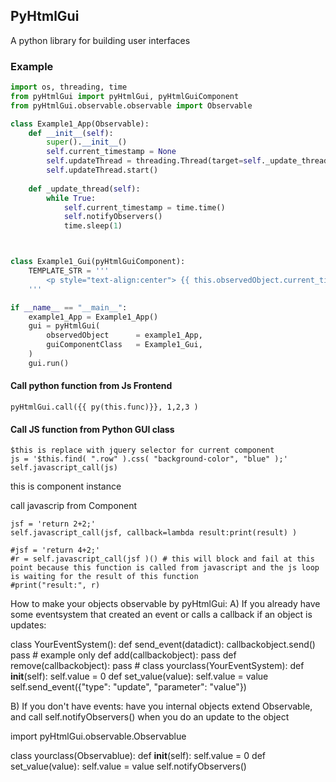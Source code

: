 ## PyHtmlGui

A python library for building user interfaces

### Example

```python
import os, threading, time
from pyHtmlGui import pyHtmlGui, pyHtmlGuiComponent
from pyHtmlGui.observable.observable import Observable

class Example1_App(Observable):
    def __init__(self):
        super().__init__()
        self.current_timestamp = None
        self.updateThread = threading.Thread(target=self._update_thread)
        self.updateThread.start()
        
    def _update_thread(self):
        while True:
            self.current_timestamp = time.time()
            self.notifyObservers()
            time.sleep(1)



class Example1_Gui(pyHtmlGuiComponent):
    TEMPLATE_STR = '''
        <p style="text-align:center"> {{ this.observedObject.current_timestamp }} </p>
    '''

if __name__ == "__main__":
    example1_App = Example1_App()
    gui = pyHtmlGui(
        observedObject      = example1_App,
        guiComponentClass   = Example1_Gui,
    )
    gui.run()
```
                                                                                        

#### Call python function from Js Frontend
    pyHtmlGui.call({{ py(this.func)}}, 1,2,3 ) 
#### Call JS function from Python GUI class    
    $this is replace with jquery selector for current component
    js = '$this.find( ".row" ).css( "background-color", "blue" );'
    self.javascript_call(js)

this is component instance

call javascrip from Component

    jsf = 'return 2+2;'
    self.javascript_call(jsf, callback=lambda result:print(result) )

    #jsf = 'return 4+2;'
    #r = self.javascript_call(jsf )() # this will block and fail at this point because this function is called from javascript and the js loop is waiting for the result of this function
    #print("result:", r)
    
    
How to make your objects observable by pyHtmlGui:
A) If you already have some eventsystem that created an event or calls a 
callback if an object is updates:

class YourEventSystem():
    def send_event(datadict):
       callbackobject.send()
        pass # example only
    def add(callbackobject):
        pass
    def remove(callbackobject):
        pass #
class yourclass(YourEventSystem):
    def __init__(self):
        self.value = 0
    def set_value(value):
        self.value = value
        self.send_event({"type": "update", "parameter": "value"})

B) If you don't have events:
have you internal objects extend Observable, and call self.notifyObservers() when you do an update to the object

import pyHtmlGui.observable.Observablue

class yourclass(Observablue):
    def __init__(self):
        self.value = 0
    def set_value(value):
        self.value = value
        self.notifyObservers()
